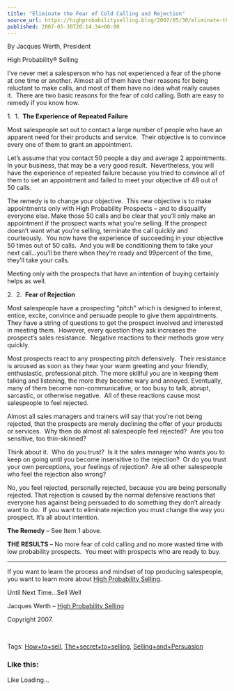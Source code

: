 ```yaml
---
title: "Eliminate the Fear of Cold Calling and Rejection"
source_url: https://highprobabilityselling.blog/2007/05/30/eliminate-the-fear-of-cold-calling-and-rejection
published: 2007-05-30T20:14:34+00:00
---
```

By Jacques Werth, President 


High Probability® Selling 


I’ve never met a salesperson who has not experienced a fear of the phone at one time or another. Almost all of them have their reasons for being reluctant to make calls, and most of them have no idea what really causes it.  There are two basic reasons for the fear of cold calling. Both are easy to remedy if you know how. 


1\.  1\.  **The Experience of Repeated Failure** 


Most salespeople set out to contact a large number of people who have an apparent need for their products and service.  Their objective is to convince every one of them to grant an appointment. 


Let’s assume that you contact 50 people a day and average 2 appointments. In your business, that may be a very good result.  Nevertheless, you will have the experience of repeated failure because you tried to convince all of them to set an appointment and failed to meet your objective of 48 out of 50 calls. 


The remedy is to change your objective.  This new objective is to make appointments only with High Probability Prospects – and to disqualify everyone else. Make those 50 calls and be clear that you’ll only make an appointment if the prospect wants what you’re selling. If the prospect doesn’t want what you’re selling, terminate the call quickly and courteously.  You now have the experience of succeeding in your objective 50 times out of 50 calls.  And you will be conditioning them to take your next call…you’ll be there when they’re ready and 99percent of the time, they’ll take your calls.


Meeting only with the prospects that have an intention of buying certainly helps as well.


2\.  2\.  **Fear of Rejection** 


Most salespeople have a prospecting "pitch" which is designed to interest, entice, excite, convince and persuade people to give them appointments.  They have a string of questions to get the prospect involved and interested in meeting them.  However, every question they ask increases the prospect’s sales resistance.  Negative reactions to their methods grow very quickly. 


Most prospects react to any prospecting pitch defensively.  Their resistance is aroused as soon as they hear your warm greeting and your friendly, enthusiastic, professional pitch. The more skillful you are in keeping them talking and listening, the more they become wary and annoyed. Eventually, many of them become non\-communicative, or too busy to talk, abrupt, sarcastic, or otherwise negative.  All of these reactions cause most salespeople to feel rejected. 


Almost all sales managers and trainers will say that you’re not being rejected, that the prospects are merely declining the offer of your products or services.  Why then do almost all salespeople feel rejected?  Are you too sensitive, too thin\-skinned? 


Think about it.  Who do you trust?  Is it the sales manager who wants you to keep on going until you become insensitive to the rejection?  Or do you trust your own perceptions, your feelings of rejection?  Are all other salespeople who feel the rejection also wrong? 


No, you feel rejected, personally rejected, because you are being personally rejected. That rejection is caused by the normal defensive reactions that everyone has against being persuaded to do something they don’t already want to do.  If you want to eliminate rejection you must change the way you prospect. It’s all about intention.


**The Remedy** – See Item 1 above. 


**THE RESULTS** – No more fear of cold calling and no more wasted time with low probability prospects.  You meet with prospects who are ready to buy. 




---


 



If you want to learn the process and mindset of top producing salespeople, you want to learn more about [High Probability Selling](http://highprobsell.com/html/prospecting_training.html).


Until Next Time…Sell Well


Jacques Werth – [High Probability Selling](http://highprobsell.com/html/prospecting_training.html) 


Copyright 2007\.


 


Tags: [How\+to\+sell](http://technorati.com/tag/How+to+sell), [The\+secret\+to\+selling](http://technorati.com/tag/The+secret+to+selling), [Selling\+and\+Persuasion](http://technorati.com/tag/Selling+and+Persausion)



### Like this:

Like Loading...
